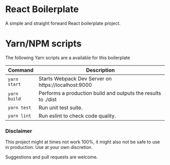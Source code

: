 # React Boilerplate

A simple and straight forward React boilerplate project.

# Yarn/NPM scripts

The following Yarn scripts are a available for this boilerplate

| Command | Description |
| ------- | ----------- |
| `yarn start` | Starts Webpack Dev Server on https://localhost:9000 |
| `yarn build` | Performs a production build and outputs the results to ./dist |
| `yarn test` | Run unit test suite. |
| `yarn lint` | Run eslint to check code quality. |

### Disclaimer

This project might at times not work 100%, it might also not be safe to use in production. Use at your own discretion.

Suggestions and pull requests are welcome.
